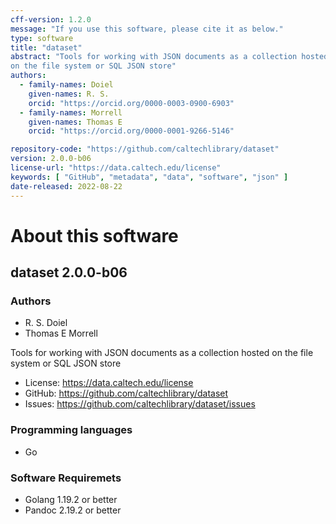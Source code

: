 ```yaml
---
cff-version: 1.2.0
message: "If you use this software, please cite it as below."
type: software
title: "dataset"
abstract: "Tools for working with JSON documents as a collection hosted
on the file system or SQL JSON store"
authors:
  - family-names: Doiel
    given-names: R. S.
    orcid: "https://orcid.org/0000-0003-0900-6903"
  - family-names: Morrell
    given-names: Thomas E
    orcid: "https://orcid.org/0000-0001-9266-5146"

repository-code: "https://github.com/caltechlibrary/dataset"
version: 2.0.0-b06
license-url: "https://data.caltech.edu/license"
keywords: [ "GitHub", "metadata", "data", "software", "json" ]
date-released: 2022-08-22
---
```


About this software
===================

## dataset 2.0.0-b06

### Authors

- R. S. Doiel
- Thomas E Morrell

Tools for working with JSON documents as a collection hosted on the file
system or SQL JSON store


- License: https://data.caltech.edu/license
- GitHub: https://github.com/caltechlibrary/dataset
- Issues: https://github.com/caltechlibrary/dataset/issues


### Programming languages

- Go


### Software Requiremets

- Golang 1.19.2 or better
- Pandoc 2.19.2 or better
